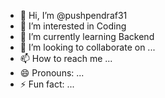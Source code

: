 - 👋 Hi, I’m @pushpendraf31
- 👀 I’m interested in Coding
- 🌱 I’m currently learning Backend
- 💞️ I’m looking to collaborate on ...
- 📫 How to reach me ...
- 😄 Pronouns: ...
- ⚡ Fun fact: ...

<!---
pushpendraf31/pushpendraf31 is a ✨ special ✨ repository because its `README.md` (this file) appears on your GitHub profile.
You can click the Preview link to take a look at your changes.
--->
